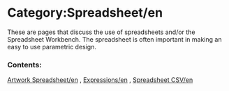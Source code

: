 # Category:Spreadsheet/en
These are pages that discuss the use of spreadsheets and/or the Spreadsheet Workbench. The spreadsheet is often important in making an easy to use parametric design.

### Contents:

[Artwork Spreadsheet/en](Artwork_Spreadsheet/en.md) , [Expressions/en](Expressions/en.md) , [Spreadsheet CSV/en](Spreadsheet_CSV/en.md)

